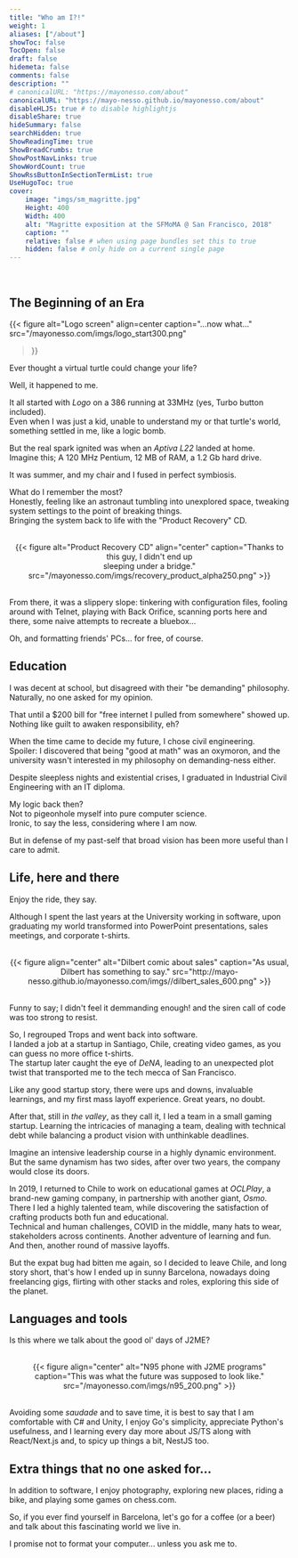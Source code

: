 ```yaml
---
title: "Who am I?!"
weight: 1
aliases: ["/about"]
showToc: false
TocOpen: false
draft: false
hidemeta: false
comments: false
description: ""
# canonicalURL: "https://mayonesso.com/about"
canonicalURL: "https://mayo-nesso.github.io/mayonesso.com/about"
disableHLJS: true # to disable highlightjs
disableShare: true
hideSummary: false
searchHidden: true
ShowReadingTime: true
ShowBreadCrumbs: true
ShowPostNavLinks: true
ShowWordCount: true
ShowRssButtonInSectionTermList: true
UseHugoToc: true
cover:
    image: "imgs/sm_magritte.jpg"
    Height: 400
    Width: 400
    alt: "Magritte exposition at the SFMoMA @ San Francisco, 2018"
    caption: ""
    relative: false # when using page bundles set this to true
    hidden: false # only hide on a current single page
---
```


</br>

## **The Beginning of an Era**

{{< figure
    alt="Logo screen"
    align=center
    caption="...now what..."
    src="/mayonesso.com/imgs/logo_start300.png"
>}}

Ever thought a virtual turtle could change your life?

Well, it happened to me.

It all started with *Logo* on a 386 running at 33MHz (yes, Turbo button included).
</br>
Even when I was just a kid, unable to understand my or that turtle's world, something settled in me, like a logic bomb.

But the real spark ignited was when an *Aptiva L22* landed at home.
</br>
Imagine this; A 120 MHz Pentium, 12 MB of RAM, a 1.2 Gb hard drive.

It was summer, and my chair and I fused in perfect symbiosis.

What do I remember the most?
</br>
Honestly, feeling like an astronaut tumbling into unexplored space, tweaking system settings to the point of breaking things.
</br>
Bringing the system back to life with the "Product Recovery" CD.

</br>
<div style="text-align: center;">
    {{< figure
        alt="Product Recovery CD"
        align="center"
        caption="Thanks to this guy, I didn't end up </br>sleeping under a bridge."
        src="/mayonesso.com/imgs/recovery_product_alpha250.png"
    >}}
</div>
</br>

From there, it was a slippery slope: tinkering with configuration files, fooling around with Telnet, playing with Back Orifice, scanning ports here and there, some naive attempts to recreate a bluebox...

Oh, and formatting friends' PCs... for free, of course.

## **Education**

I was decent at school, but disagreed with their "be demanding" philosophy.
</br>
Naturally, no one asked for my opinion.

That until a $200 bill for "free internet I pulled from somewhere" showed up.
</br>
Nothing like guilt to awaken responsibility, eh?

When the time came to decide my future, I chose civil engineering.
</br>
Spoiler: I discovered that being "good at math" was an oxymoron, and the university wasn't interested in my philosophy on demanding-ness either.

Despite sleepless nights and existential crises, I graduated in Industrial Civil Engineering with an IT diploma.

My logic back then?
</br>
Not to pigeonhole myself into pure computer science.
</br>
Ironic, to say the less, considering where I am now.

But in defense of my past-self that broad vision has been more useful than I care to admit.

## **Life, here and there**

Enjoy the ride, they say.

Although I spent the last years at the University working in software, upon graduating my world transformed into PowerPoint presentations, sales meetings, and corporate t-shirts.

</br>
<div style="text-align: center;">
    {{< figure
        align="center"
        alt="Dilbert comic about sales"
        caption="As usual, Dilbert has something to say."
        src="http://mayo-nesso.github.io/mayonesso.com/imgs//dilbert_sales_600.png"
    >}}
</div>
</br>

Funny to say; I didn't feel it demmanding enough! and  the siren call of code was too strong to resist.

So, I regrouped Trops and went back into software.
</br>
I landed a job at a startup in Santiago, Chile, creating video games, as you can guess no more office t-shirts.
</br>
The startup later caught the eye of *DeNA*, leading to an unexpected plot twist that transported me to the tech mecca of San Francisco.

Like any good startup story, there were ups and downs, invaluable learnings, and my first mass layoff experience. Great years, no doubt.

After that, still in *the valley*, as they call it, I led a team in a small gaming startup. Learning the intricacies of managing a team, dealing with technical debt while balancing a product vision with unthinkable deadlines.

Imagine an intensive leadership course in a highly dynamic environment.
</br>
But the same dynamism has two sides, after over two years, the company would close its doors.

In 2019, I returned to Chile to work on educational games at *OCLPlay*, a brand-new gaming company, in partnership with another giant, *Osmo*.
</br>
There I led a highly talented team, while discovering the satisfaction of crafting products both fun and educational.
</br>
Technical and human challenges, COVID in the middle, many hats to wear, stakeholders across continents.
Another adventure of learning and fun.
</br>
And then, another round of massive layoffs.

But the expat bug had bitten me again, so I decided to leave Chile, and long story short, that's how I ended up in sunny Barcelona, nowadays doing freelancing gigs, flirting with other stacks and roles, exploring this side of the planet.

## **Languages ​​and tools**

Is this where we talk about the good ol' days of J2ME?

</br>
<div style="text-align: center;">
    {{< figure
        align="center"
        alt="N95 phone with J2ME programs"
        caption="This was what the future was supposed to look like."
        src="/mayonesso.com/imgs/n95_200.png"
    >}}
</div>
</br>

Avoiding some *saudade* and to save time, it is best to say that I am comfortable with C# and Unity, I enjoy Go's simplicity, appreciate Python's usefulness, and I learning every day more about JS/TS along with React/Next.js and, to spicy up things a bit, NestJS too.

## **Extra things that no one asked for...**

In addition to software, I enjoy photography, exploring new places, riding a bike, and playing some games on chess.com.

So, if you ever find yourself in Barcelona, ​​let's go for a coffee (or a beer) and talk about this fascinating world we live in.

I promise not to format your computer... unless you ask me to.
